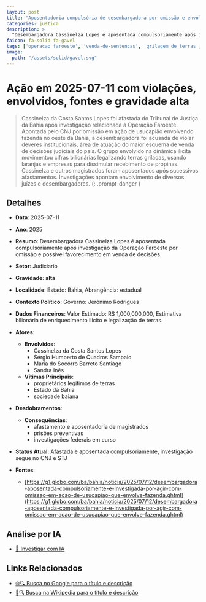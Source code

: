 ```yaml
---
layout: post
title: "Aposentadoria compulsória de desembargadora por omissão e envolvimento em esquema de venda de decisões"
categories: justica
description: > 
  "Desembargadora Cassinelza Lopes é aposentada compulsoriamente após investigação da Operação Faroeste por omissão e possível favorecimento em venda de decisões."
faicon: fa-solid fa-gavel
tags: ['operacao_faroeste', 'venda-de-sentencas', 'grilagem_de_terras', 'cnj', 'corrupcao', 'cassinelza-da-costa-santos-lopes', 'sergio-humberto-de-quadros-sampaio', 'maria-do-socorro-barreto-santiago', 'sandra-ines', 'proprietarios-legitimos-de-terras', 'estado-da-bahia', 'sociedade-baiana', 'afastamento-e-aposentadoria-de-magistrados', 'prisoes-preventivas', 'investigacoes-federais-em-curso', 'gravidade-alta', 'judiciario']
image:
  path: "/assets/solid/gavel.svg"
---
```


# Ação em 2025-07-11 com violações, envolvidos, fontes e gravidade alta

> Cassinelza da Costa Santos Lopes foi afastada do Tribunal de Justiça da Bahia após investigação relacionada à Operação Faroeste. Apontada pelo CNJ por omissão em ação de usucapião envolvendo fazenda no oeste da Bahia, a desembargadora foi acusada de violar deveres institucionais, área de atuação do maior esquema de venda de decisões judiciais do país. O grupo envolvido na dinâmica ilícita movimentou cifras bilionárias legalizando terras griladas, usando laranjas e empresas para dissimular recebimento de propinas. Cassinelza e outros magistrados foram aposentados após sucessivos afastamentos. Investigações apontam envolvimento de diversos juízes e desembargadores.
{: .prompt-danger }

## Detalhes
- **Data**: 2025-07-11
- **Ano**: 2025
- **Resumo**: Desembargadora Cassinelza Lopes é aposentada compulsoriamente após investigação da Operação Faroeste por omissão e possível favorecimento em venda de decisões.
- **Setor**: Judiciario
- **Gravidade**: **alta** <i class="fas fa-gavel"></i>
- **Localidade**: Estado: Bahia, Abrangência: estadual
- **Contexto Político**: Governo: Jerônimo Rodrigues
- **Dados Financeiros**: Valor Estimado: R$ 1,000,000,000, Estimativa bilionária de enriquecimento ilícito e legalização de terras.

- **Atores**:
  - **Envolvidos**:
    - Cassinelza da Costa Santos Lopes
    - Sérgio Humberto de Quadros Sampaio
    - Maria do Socorro Barreto Santiago
    - Sandra Inês
  - **Vítimas Principais**:
    - proprietários legítimos de terras
    - Estado da Bahia
    - sociedade baiana
- **Desdobramentos**:
  - **Consequências**:
    - afastamento e aposentadoria de magistrados
    - prisões preventivas
    - investigações federais em curso
- **Status Atual**: Afastada e aposentada compulsoriamente, investigação segue no CNJ e STJ

- **Fontes**:
  - [https://g1.globo.com/ba/bahia/noticia/2025/07/12/desembargadora-aposentada-compulsoriamente-e-investigada-por-agir-com-omissao-em-acao-de-usucapiao-que-envolve-fazenda.ghtml](https://g1.globo.com/ba/bahia/noticia/2025/07/12/desembargadora-aposentada-compulsoriamente-e-investigada-por-agir-com-omissao-em-acao-de-usucapiao-que-envolve-fazenda.ghtml)

## Análise por IA
- [🤖 Investigar com IA](https://www.perplexity.ai/search?q=%20Aposentadoria%20compuls%C3%B3ria%20de%20desembargadora%20por%20omiss%C3%A3o%20e%20envolvimento%20em%20esquema%20de%20venda%20de%20decis%C3%B5es%20Desembargadora%20Cassinelza%20Lopes%20%C3%A9%20aposentada%20compulsoriamente%20ap%C3%B3s%20investiga%C3%A7%C3%A3o%20da%20Opera%C3%A7%C3%A3o%20Faroeste%20por%20omiss%C3%A3o%20e%20poss%C3%ADvel%20favorecimento%20em%20venda%20de%20decis%C3%B5es.%20Cassinelza%20da%20Costa%20Santos%20Lopes%20foi%20afastada%20do%20Tribunal%20de%20Justi%C3%A7a%20da%20Bahia%20ap%C3%B3s%20investiga%C3%A7%C3%A3o%20relacionada%20%C3%A0%20Opera%C3%A7%C3%A3o%20Faroeste.%20Apontada%20pelo%20CNJ%20por%20omiss%C3%A3o%20em%20a%C3%A7%C3%A3o%20de%20usucapi%C3%A3o%20envolvendo%20fazenda%20no%20oeste%20da%20Bahia%2C%20a%20desembargadora%20foi%20acusada%20de%20violar%20deveres%20institucionais%2C%20%C3%A1rea%20de%20atua%C3%A7%C3%A3o%20do%20maior%20esquema%20de%20venda%20de%20decis%C3%B5es%20judiciais%20do%20pa%C3%ADs.%20O%20grupo%20envolvido%20na%20din%C3%A2mica%20il%C3%ADcita%20movimentou%20cifras%20bilion%C3%A1rias%20legalizando%20terras%20griladas%2C%20usando%20laranjas%20e%20empresas%20para%20dissimular%20recebimento%20de%20propinas.%20Cassinelza%20e%20outros%20magistrados%20foram%20aposentados%20ap%C3%B3s%20sucessivos%20afastamentos.%20Investiga%C3%A7%C3%B5es%20apontam%20envolvimento%20de%20diversos%20ju%C3%ADzes%20e%20desembargadores.%20opera%C3%A7%C3%A3o_faroeste%20venda-de-sentencas%20grilagem_de_terras%20CNJ%20corrup%C3%A7%C3%A3o%202025%20gravidade%20alta%20setor%20Judiciario)

## Links Relacionados
- [🌐🔍 Busca no Google para o título e descrição](https://www.google.com/search?q=%20Aposentadoria%20compuls%C3%B3ria%20de%20desembargadora%20por%20omiss%C3%A3o%20e%20envolvimento%20em%20esquema%20de%20venda%20de%20decis%C3%B5es%20Desembargadora%20Cassinelza%20Lopes%20%C3%A9%20aposentada%20compulsoriamente%20ap%C3%B3s%20investiga%C3%A7%C3%A3o%20da%20Opera%C3%A7%C3%A3o%20Faroeste%20por%20omiss%C3%A3o%20e%20poss%C3%ADvel%20favorecimento%20em%20venda%20de%20decis%C3%B5es.%20Cassinelza%20da%20Costa%20Santos%20Lopes%20foi%20afastada%20do%20Tribunal%20de%20Justi%C3%A7a%20da%20Bahia%20ap%C3%B3s%20investiga%C3%A7%C3%A3o%20relacionada%20%C3%A0%20Opera%C3%A7%C3%A3o%20Faroeste.%20Apontada%20pelo%20CNJ%20por%20omiss%C3%A3o%20em%20a%C3%A7%C3%A3o%20de%20usucapi%C3%A3o%20envolvendo%20fazenda%20no%20oeste%20da%20Bahia%2C%20a%20desembargadora%20foi%20acusada%20de%20violar%20deveres%20institucionais%2C%20%C3%A1rea%20de%20atua%C3%A7%C3%A3o%20do%20maior%20esquema%20de%20venda%20de%20decis%C3%B5es%20judiciais%20do%20pa%C3%ADs.%20O%20grupo%20envolvido%20na%20din%C3%A2mica%20il%C3%ADcita%20movimentou%20cifras%20bilion%C3%A1rias%20legalizando%20terras%20griladas%2C%20usando%20laranjas%20e%20empresas%20para%20dissimular%20recebimento%20de%20propinas.%20Cassinelza%20e%20outros%20magistrados%20foram%20aposentados%20ap%C3%B3s%20sucessivos%20afastamentos.%20Investiga%C3%A7%C3%B5es%20apontam%20envolvimento%20de%20diversos%20ju%C3%ADzes%20e%20desembargadores.%20opera%C3%A7%C3%A3o_faroeste%20venda-de-sentencas%20grilagem_de_terras%20CNJ%20corrup%C3%A7%C3%A3o%202025%20gravidade%20alta%20setor%20Judiciario)
- [📖🔍 Busca na Wikipedia para o título e descrição](https://pt.wikipedia.org/w/index.php?search=%20Aposentadoria%20compuls%C3%B3ria%20de%20desembargadora%20por%20omiss%C3%A3o%20e%20envolvimento%20em%20esquema%20de%20venda%20de%20decis%C3%B5es%20Desembargadora%20Cassinelza%20Lopes%20%C3%A9%20aposentada%20compulsoriamente%20ap%C3%B3s%20investiga%C3%A7%C3%A3o%20da%20Opera%C3%A7%C3%A3o%20Faroeste%20por%20omiss%C3%A3o%20e%20poss%C3%ADvel%20favorecimento%20em%20venda%20de%20decis%C3%B5es.%20Cassinelza%20da%20Costa%20Santos%20Lopes%20foi%20afastada%20do%20Tribunal%20de%20Justi%C3%A7a%20da%20Bahia%20ap%C3%B3s%20investiga%C3%A7%C3%A3o%20relacionada%20%C3%A0%20Opera%C3%A7%C3%A3o%20Faroeste.%20Apontada%20pelo%20CNJ%20por%20omiss%C3%A3o%20em%20a%C3%A7%C3%A3o%20de%20usucapi%C3%A3o%20envolvendo%20fazenda%20no%20oeste%20da%20Bahia%2C%20a%20desembargadora%20foi%20acusada%20de%20violar%20deveres%20institucionais%2C%20%C3%A1rea%20de%20atua%C3%A7%C3%A3o%20do%20maior%20esquema%20de%20venda%20de%20decis%C3%B5es%20judiciais%20do%20pa%C3%ADs.%20O%20grupo%20envolvido%20na%20din%C3%A2mica%20il%C3%ADcita%20movimentou%20cifras%20bilion%C3%A1rias%20legalizando%20terras%20griladas%2C%20usando%20laranjas%20e%20empresas%20para%20dissimular%20recebimento%20de%20propinas.%20Cassinelza%20e%20outros%20magistrados%20foram%20aposentados%20ap%C3%B3s%20sucessivos%20afastamentos.%20Investiga%C3%A7%C3%B5es%20apontam%20envolvimento%20de%20diversos%20ju%C3%ADzes%20e%20desembargadores.%20opera%C3%A7%C3%A3o_faroeste%20venda-de-sentencas%20grilagem_de_terras%20CNJ%20corrup%C3%A7%C3%A3o%202025%20gravidade%20alta%20setor%20Judiciario)

